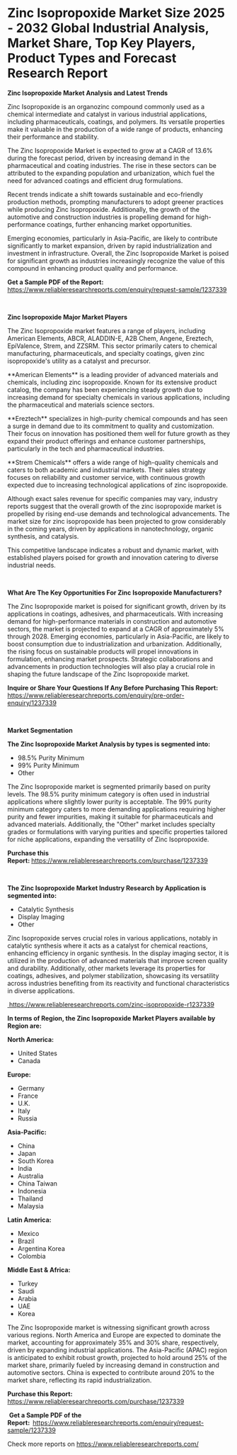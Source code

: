 <p><h1>Zinc Isopropoxide Market Size 2025 - 2032 Global Industrial Analysis, Market Share, Top Key Players, Product Types and Forecast Research Report</h1></p><p><strong>Zinc Isopropoxide Market Analysis and Latest Trends</strong></p>
<p><p>Zinc Isopropoxide is an organozinc compound commonly used as a chemical intermediate and catalyst in various industrial applications, including pharmaceuticals, coatings, and polymers. Its versatile properties make it valuable in the production of a wide range of products, enhancing their performance and stability.</p><p>The Zinc Isopropoxide Market is expected to grow at a CAGR of 13.6% during the forecast period, driven by increasing demand in the pharmaceutical and coating industries. The rise in these sectors can be attributed to the expanding population and urbanization, which fuel the need for advanced coatings and efficient drug formulations. </p><p>Recent trends indicate a shift towards sustainable and eco-friendly production methods, prompting manufacturers to adopt greener practices while producing Zinc Isopropoxide. Additionally, the growth of the automotive and construction industries is propelling demand for high-performance coatings, further enhancing market opportunities. </p><p>Emerging economies, particularly in Asia-Pacific, are likely to contribute significantly to market expansion, driven by rapid industrialization and investment in infrastructure. Overall, the Zinc Isopropoxide Market is poised for significant growth as industries increasingly recognize the value of this compound in enhancing product quality and performance.</p></p>
<p><strong>Get a Sample PDF of the Report:&nbsp;</strong> <a href="https://www.reliableresearchreports.com/enquiry/request-sample/1237339?utm_campaign=2141&utm_medium=2&utm_source=Github&utm_content=ia&utm_term=30012025&utm_id=zinc-isopropoxide">https://www.reliableresearchreports.com/enquiry/request-sample/1237339</a></p>
<p>&nbsp;</p>
<p><strong>Zinc Isopropoxide Major Market Players</strong></p>
<p><p>The Zinc Isopropoxide market features a range of players, including American Elements, ABCR, ALADDIN-E, A2B Chem, Angene, Ereztech, EpiValence, Strem, and ZZSRM. This sector primarily caters to chemical manufacturing, pharmaceuticals, and specialty coatings, given zinc isopropoxide's utility as a catalyst and precursor.</p><p>**American Elements** is a leading provider of advanced materials and chemicals, including zinc isopropoxide. Known for its extensive product catalog, the company has been experiencing steady growth due to increasing demand for specialty chemicals in various applications, including the pharmaceutical and materials science sectors.</p><p>**Ereztech** specializes in high-purity chemical compounds and has seen a surge in demand due to its commitment to quality and customization. Their focus on innovation has positioned them well for future growth as they expand their product offerings and enhance customer partnerships, particularly in the tech and pharmaceutical industries.</p><p>**Strem Chemicals** offers a wide range of high-quality chemicals and caters to both academic and industrial markets. Their sales strategy focuses on reliability and customer service, with continuous growth expected due to increasing technological applications of zinc isopropoxide.</p><p>Although exact sales revenue for specific companies may vary, industry reports suggest that the overall growth of the zinc isopropoxide market is propelled by rising end-use demands and technological advancements. The market size for zinc isopropoxide has been projected to grow considerably in the coming years, driven by applications in nanotechnology, organic synthesis, and catalysis. </p><p>This competitive landscape indicates a robust and dynamic market, with established players poised for growth and innovation catering to diverse industrial needs.</p></p>
<p>&nbsp;</p>
<p><strong>What Are The Key Opportunities For Zinc Isopropoxide Manufacturers?</strong></p>
<p><p>The Zinc Isopropoxide market is poised for significant growth, driven by its applications in coatings, adhesives, and pharmaceuticals. With increasing demand for high-performance materials in construction and automotive sectors, the market is projected to expand at a CAGR of approximately 5% through 2028. Emerging economies, particularly in Asia-Pacific, are likely to boost consumption due to industrialization and urbanization. Additionally, the rising focus on sustainable products will propel innovations in formulation, enhancing market prospects. Strategic collaborations and advancements in production technologies will also play a crucial role in shaping the future landscape of the Zinc Isopropoxide market.</p></p>
<p><strong>Inquire or Share Your Questions If Any Before Purchasing This Report:</strong> <a href="https://www.reliableresearchreports.com/enquiry/pre-order-enquiry/1237339?utm_campaign=2141&utm_medium=2&utm_source=Github&utm_content=ia&utm_term=30012025&utm_id=zinc-isopropoxide">https://www.reliableresearchreports.com/enquiry/pre-order-enquiry/1237339</a></p>
<p>&nbsp;</p>
<p><strong>Market Segmentation</strong></p>
<p><strong>The Zinc Isopropoxide Market Analysis by types is segmented into:</strong></p>
<p><ul><li>98.5% Purity Minimum</li><li>99% Purity Minimum</li><li>Other</li></ul></p>
<p><p>The Zinc Isopropoxide market is segmented primarily based on purity levels. The 98.5% purity minimum category is often used in industrial applications where slightly lower purity is acceptable. The 99% purity minimum category caters to more demanding applications requiring higher purity and fewer impurities, making it suitable for pharmaceuticals and advanced materials. Additionally, the "Other" market includes specialty grades or formulations with varying purities and specific properties tailored for niche applications, expanding the versatility of Zinc Isopropoxide.</p></p>
<p><strong>Purchase this Report:&nbsp;</strong><a href="https://www.reliableresearchreports.com/purchase/1237339?utm_campaign=2141&utm_medium=2&utm_source=Github&utm_content=ia&utm_term=30012025&utm_id=zinc-isopropoxide">https://www.reliableresearchreports.com/purchase/1237339</a></p>
<p>&nbsp;</p>
<p><strong>The Zinc Isopropoxide Market Industry Research by Application is segmented into:</strong></p>
<p><ul><li>Catalytic Synthesis</li><li>Display Imaging</li><li>Other</li></ul></p>
<p><p>Zinc Isopropoxide serves crucial roles in various applications, notably in catalytic synthesis where it acts as a catalyst for chemical reactions, enhancing efficiency in organic synthesis. In the display imaging sector, it is utilized in the production of advanced materials that improve screen quality and durability. Additionally, other markets leverage its properties for coatings, adhesives, and polymer stabilization, showcasing its versatility across industries benefiting from its reactivity and functional characteristics in diverse applications.</p></p>
<p><a href="https://www.reliableresearchreports.com/zinc-isopropoxide-r1237339?utm_campaign=2141&utm_medium=2&utm_source=Github&utm_content=ia&utm_term=30012025&utm_id=zinc-isopropoxide">&nbsp;https://www.reliableresearchreports.com/zinc-isopropoxide-r1237339</a></p>
<p><strong>In terms of Region, the Zinc Isopropoxide Market Players available by Region are:</strong></p>
<p>
    <p> <strong> North America: </strong>
        <ul>
            <li>United States</li>
            <li>Canada</li>
        </ul>
        </p> 
    <p> <strong> Europe: </strong>
        <ul>
            <li>Germany</li>
            <li>France</li>
            <li>U.K.</li>
            <li>Italy</li>
            <li>Russia</li>
        </ul>
        </p> 
    <p> <strong> Asia-Pacific: </strong>
        <ul>
            <li>China</li>
            <li>Japan</li>
            <li>South Korea</li>
            <li>India</li>
            <li>Australia</li>
            <li>China Taiwan</li>
            <li>Indonesia</li>
            <li>Thailand</li>
            <li>Malaysia</li>
        </ul>
        </p> 
    <p> <strong> Latin America: </strong>
        <ul>
            <li>Mexico</li>
            <li>Brazil</li>
            <li>Argentina Korea</li>
            <li>Colombia</li>
        </ul>
        </p> 
    <p> <strong> Middle East & Africa: </strong>
        <ul>
            <li>Turkey</li>
            <li>Saudi</li>
            <li>Arabia</li>
            <li>UAE</li>
            <li>Korea</li>
        </ul>
    </p>
    </p>
<p><p>The Zinc Isopropoxide market is witnessing significant growth across various regions. North America and Europe are expected to dominate the market, accounting for approximately 35% and 30% share, respectively, driven by expanding industrial applications. The Asia-Pacific (APAC) region is anticipated to exhibit robust growth, projected to hold around 25% of the market share, primarily fueled by increasing demand in construction and automotive sectors. China is expected to contribute around 20% to the market share, reflecting its rapid industrialization.</p></p>
<p><strong>Purchase this Report: </strong><a href="https://www.reliableresearchreports.com/purchase/1237339?utm_campaign=2141&utm_medium=2&utm_source=Github&utm_content=ia&utm_term=30012025&utm_id=zinc-isopropoxide">https://www.reliableresearchreports.com/purchase/1237339</a></p>
<p>&nbsp;<strong>Get a Sample PDF of the Report:&nbsp;&nbsp;</strong><a href="https://www.reliableresearchreports.com/enquiry/request-sample/1237339?utm_campaign=2141&utm_medium=2&utm_source=Github&utm_content=ia&utm_term=30012025&utm_id=zinc-isopropoxide">https://www.reliableresearchreports.com/enquiry/request-sample/1237339</a></p>
<p><strong></strong></p>
<p>Check more reports on <a href="https://www.reliableresearchreports.com/?utm_campaign=2141&utm_medium=2&utm_source=Github&utm_content=ia&utm_term=30012025&utm_id=zinc-isopropoxide">https://www.reliableresearchreports.com/</a></p>